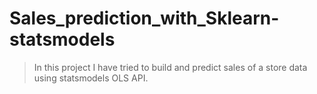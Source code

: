 # Sales_prediction_with_Sklearn-statsmodels
> In this project I have tried to build and predict sales of a store data using statsmodels OLS API.
